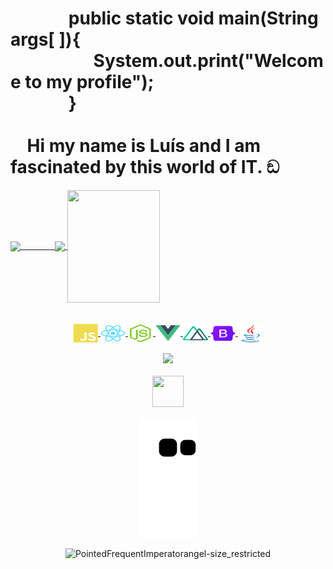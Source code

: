 
<h1>&nbsp&nbsp&nbsp&nbsp&nbsp&nbsp&nbsp&nbsp&nbsp&nbsp&nbsp&nbsp&nbsp&nbsppublic static void main(String args[ ]){ <br>
&nbsp&nbsp&nbsp&nbsp&nbsp&nbsp&nbsp&nbsp&nbsp&nbsp&nbsp&nbsp&nbsp&nbsp&nbsp&nbsp&nbsp&nbsp&nbsp&nbspSystem.out.print("Welcome to my profile"); <br> &nbsp&nbsp&nbsp&nbsp&nbsp&nbsp&nbsp&nbsp&nbsp&nbsp&nbsp&nbsp&nbsp } 

  <br>
<br> 
&nbsp&nbsp&nbsp&nbspHi my name is Luís and I am fascinated by this world of IT. ඞ </h1>

<div>
  <a href="https://github.com/LuisLessi">
  <img height="180em"   align="center" src="https://github-readme-stats-sigma-five.vercel.app/api?username=LuisLessi&show_icons=true&theme=midnight-purple&include_all_commits&count=true"/>
    &nbsp&nbsp&nbsp&nbsp&nbsp&nbsp&nbsp&nbsp&nbsp&nbsp&nbsp&nbsp
  <img height="180em"  align="center" src="https://github-readme-stats-sigma-five.vercel.app/api/top-langs/?username=LuisLessi&layout=compact&langs_count=7&theme=midnight-purple" />
  <img align="center" width="148" height="180" src="https://media1.tenor.com/images/68e8337fb4eb7e40645d832c64762a8b/tenor.gif?itemid=19443613">
</div>
 <br>
<div  align="center"> 
  <div style="display: inline_block"><br>
  <img align="center" alt="Rafa-Js" height="30" width="40" src="https://raw.githubusercontent.com/devicons/devicon/master/icons/javascript/javascript-plain.svg">
  <img align="center" alt="React" height="30" width="40" src="https://raw.githubusercontent.com/devicons/devicon/master/icons/react/react-original.svg">
  <img align="center" alt="Node" height="30" width="40" src="https://raw.githubusercontent.com/devicons/devicon/master/icons/nodejs/nodejs-original.svg">
  <img align="center" alt="VueJs" height="30" width="40" src="https://raw.githubusercontent.com/devicons/devicon/master/icons/vuejs/vuejs-original.svg">
  <img align="center" alt="NuxtJs" height="30" width="40" src="https://raw.githubusercontent.com/devicons/devicon/master/icons/nuxtjs/nuxtjs-original.svg">
  <img align="center" alt="Bootstrap" height="30" width="40" src="https://raw.githubusercontent.com/devicons/devicon/master/icons/bootstrap/bootstrap-original.svg">
  <img align="center" alt="java" height="30" width="40" src="https://raw.githubusercontent.com/devicons/devicon/master/icons/java/java-original.svg">
 
    
</div>
  <br>
  <a href="https://www.linkedin.com/in/lu%C3%ADs-felipe-lessi-silva-9496aa1a1/" target="_blank"><img src="https://img.shields.io/badge/-LinkedIn-%230077B5?style=for-the-badge&logo=linkedin&logoColor=white" target="_blank"></a> <br><br>
<a href="https://luislessi.github.io/My-portfolio/" target="_blank"><img height="50" width="50" src="https://user-images.githubusercontent.com/63880375/197624770-95d33be4-e8df-47c9-b0e3-86fea0733bb2.png"></a>

 
  ![Snake animation](https://github.com/LuisLessi/LuisLessi/blob/output/github-contribution-grid-snake.svg)
 
</span>
 
![PointedFrequentImperatorangel-size_restricted](https://user-images.githubusercontent.com/63880375/197192864-9216b8cb-1180-44fb-8df8-b300e6b4d101.gif)  
